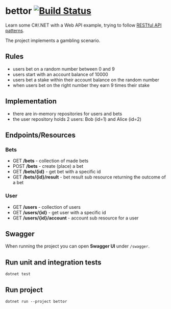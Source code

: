 # bettor [![Build Status](https://github.com/layereight/bettor/actions/workflows/main.yml/badge.svg)](https://github.com/layereight/bettor/actions)

Learn some C#/.NET with a Web API example, trying to follow [RESTful API patterns](https://restfulapi.net/).

The project implements a gambling scenario.

## Rules

* users bet on a random number between 0 and 9
* users start with an account balance of 10000
* users bet a stake within their account balance on the random number
* when users bet on the right number they earn 9 times their stake

## Implementation

* there are in-memory repositories for users and bets
* the user repository holds 2 users: Bob (id=1) and Alice (id=2)

## Endpoints/Resources

### Bets

* GET  **/bets** - collection of made bets
* POST **/bets** - create (place) a bet
* GET  **/bets/{id}** - get bet with a specific id
* GET  **/bets/{id}/result** - bet result sub resource returning the outcome of a bet

### User

* GET **/users** - collection of users
* GET **/users/{id}** - get user with a specific id
* GET **/users/{id}/account** - account sub resource for a user

## Swagger

When running the project you can open **Swagger UI** under `/swagger`.

## Run unit and integration tests

```
dotnet test
```

## Run project

```
dotnet run --project bettor
```

